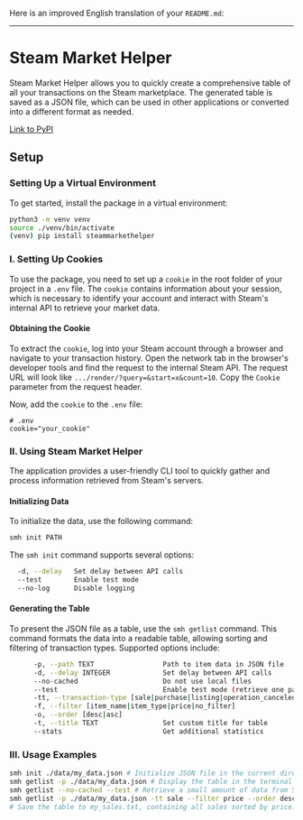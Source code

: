 Here is an improved English translation of your `README.md`:

---

# Steam Market Helper

Steam Market Helper allows you to quickly create a comprehensive table of all your transactions on the Steam
marketplace. The generated table is saved as a JSON file, which can be used in other applications or converted into a
different format as needed.

[Link to PyPI](https://pypi.org/project/steammarkethelper/)

## Setup

### Setting Up a Virtual Environment

To get started, install the package in a virtual environment:

```bash
python3 -m venv venv
source ./venv/bin/activate
(venv) pip install steammarkethelper 
```

### I. Setting Up Cookies

To use the package, you need to set up a `cookie` in the root folder of your project in a `.env` file. The `cookie`
contains information about your session, which is necessary to identify your account and interact with Steam's internal
API to retrieve your market data.

#### Obtaining the Cookie

To extract the `cookie`, log into your Steam account through a browser and navigate to your transaction history. Open
the network tab in the browser's developer tools and find the request to the internal Steam API. The request URL will
look like `.../render/?query=&start=x&count=10`. Copy the `Cookie` parameter from the request header.

Now, add the `cookie` to the `.env` file:

```plaintext
# .env
cookie="your_cookie"
```

### II. Using Steam Market Helper

The application provides a user-friendly CLI tool to quickly gather and process information retrieved from Steam's
servers.

#### Initializing Data

To initialize the data, use the following command:

```bash
smh init PATH 
```

The `smh init` command supports several options:

```bash
  -d, --delay   Set delay between API calls
  --test        Enable test mode
  --no-log      Disable logging
```

#### Generating the Table

To present the JSON file as a table, use the `smh getlist` command. This command formats the data into a readable table,
allowing sorting and filtering of transaction types. Supported options include:

```bash
      -p, --path TEXT                 Path to item data in JSON file
      -d, --delay INTEGER             Set delay between API calls
      --no-cached                     Do not use local files
      --test                          Enable test mode (retrieve one page)
      -tt, --transaction-type [sale|purchase|listing|operation_canceled|all]
      -f, --filter [item_name|item_type|price|no_filter]
      -o, --order [desc|asc]
      -t, --title TEXT                Set custom title for table
      --stats                         Get additional statistics
```

### III. Usage Examples

```bash
smh init ./data/my_data.json # Initialize JSON file in the current directory
smh getlist -p ./data/my_data.json # Display the table in the terminal
smh getlist --no-cached --test # Retrieve a small amount of data from Steam API
smh getlist -p ./data/my_data.json -tt sale --filter price --order desc --title "My Sales" --stats > my_sales.txt
# Save the table to my_sales.txt, containing all sales sorted by price.
```
